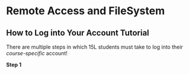 # Remote Access and FileSystem
## How to Log into Your Account Tutorial
<p> There are multiple steps in which 15L students must take to log into their <i> course-specific </i> account! <p>
<b> Step 1 <b>
